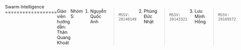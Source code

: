 <div style="display: flex; justify-content: center">
Swarm Intelligence
==================

Giáo viên hướng dẫn: Thân Quang Khoát

Nhóm 5:

1. Nguyễn Quốc Anh  
>  `MSSV: 20140149`

2. Phùng Đức Nhật  
>  `MSSV: 20143321`

3. Lưu Minh Hồng  
>  `MSSV: 20169572`
</div>